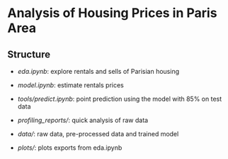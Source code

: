# Analysis of Housing Prices in Paris Area

## Structure
- *eda.ipynb*: explore rentals and sells of Parisian housing
- *model.ipynb*: estimate rentals prices
- *tools/predict.ipynb*: point prediction using the model with 85% on test data


- *profiling_reports/*: quick analysis of raw data
- *data/*: raw data, pre-processed data and trained model
- *plots/*: plots exports from eda.ipynb

